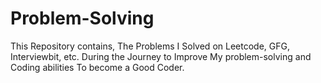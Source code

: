 # Problem-Solving
This Repository contains, The Problems I Solved on Leetcode, GFG, Interviewbit, etc. During the Journey to Improve My problem-solving and Coding abilities To become a Good Coder.
